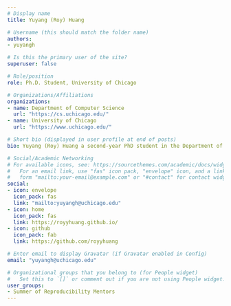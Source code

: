 ```yaml
---
# Display name
title: Yuyang (Roy) Huang

# Username (this should match the folder name)
authors:
- yuyangh

# Is this the primary user of the site?
superuser: false

# Role/position
role: Ph.D. Student, University of Chicago

# Organizations/Affiliations
organizations:
- name: Department of Computer Science
  url: "https://cs.uchicago.edu/"
- name: University of Chicago
  url: "https://www.uchicago.edu/"

# Short bio (displayed in user profile at end of posts)
bio: Yuyang (Roy) Huang a second-year PhD student in the Department of CS at University of Chicago, advised by Prof. Haryadi S. Gunawi. His research interests are operating system, storage, system for ML or ML for system. 

# Social/Academic Networking
# For available icons, see: https://sourcethemes.com/academic/docs/widgets/#icons
#   For an email link, use "fas" icon pack, "envelope" icon, and a link in the
#   form "mailto:your-email@example.com" or "#contact" for contact widget.
social:
- icon: envelope
  icon_pack: fas
  link: "mailto:yuyangh@uchicago.edu"
- icon: home
  icon_pack: fas
  link: https://royyhuang.github.io/
- icon: github
  icon_pack: fab
  link: https://github.com/royyhuang

# Enter email to display Gravatar (if Gravatar enabled in Config)
email: "yuyangh@uchicago.edu"

# Organizational groups that you belong to (for People widget)
#   Set this to `[]` or comment out if you are not using People widget.  
user_groups:
- Summer of Reproducibility Mentors
---
```

